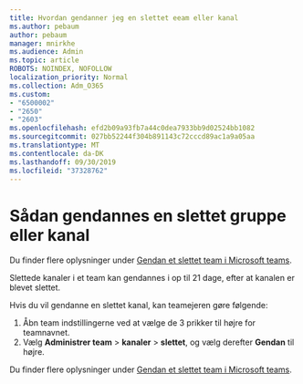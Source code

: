 ```yaml
---
title: Hvordan gendanner jeg en slettet eeam eller kanal
ms.author: pebaum
author: pebaum
manager: mnirkhe
ms.audience: Admin
ms.topic: article
ROBOTS: NOINDEX, NOFOLLOW
localization_priority: Normal
ms.collection: Adm_O365
ms.custom:
- "6500002"
- "2650"
- "2603"
ms.openlocfilehash: efd2b09a93fb7a44c0dea7933bb9d02524bb1082
ms.sourcegitcommit: 027bb52244f304b891143c72cccd89ac1a9a05aa
ms.translationtype: MT
ms.contentlocale: da-DK
ms.lasthandoff: 09/30/2019
ms.locfileid: "37328762"
---
```

# <a name="how-to-restore-a-deleted-team-or-channel"></a>Sådan gendannes en slettet gruppe eller kanal

Du finder flere oplysninger under [Gendan et slettet team i Microsoft teams](https://blogs.technet.microsoft.com/skypehybridguy/2017/07/23/restoring-a-deleted-team-in-microsoft-teams).

Slettede kanaler i et team kan gendannes i op til 21 dage, efter at kanalen er blevet slettet.

Hvis du vil gendanne en slettet kanal, kan teamejeren gøre følgende:

1. Åbn team indstillingerne ved at vælge de 3 prikker til højre for teamnavnet.
2. Vælg **Administrer team** > **kanaler** > **slettet**, og vælg derefter **Gendan** til højre.

Du finder flere oplysninger under [Gendan et slettet team i Microsoft teams](https://blogs.technet.microsoft.com/skypehybridguy/2017/07/23/restoring-a-deleted-team-in-microsoft-teams).